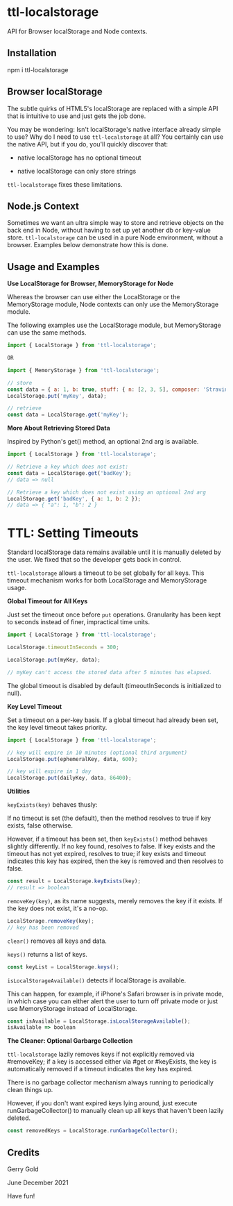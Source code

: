 ttl-localstorage
================

API for Browser localStorage and Node contexts.

Installation
------------

npm i ttl-localstorage

Browser localStorage
---------------------

The subtle quirks of HTML5's localStorage are replaced with a simple API that
is intuitive to use and just gets the job done.

You may be wondering: Isn't localStorage's native interface already simple to
use? Why do I need to use <code>ttl-localstorage</code> at all? You certainly
can use the native API, but if you do, you'll quickly discover that:

 - native localStorage has no optional timeout

 - native localStorage can only store strings

<code>ttl-localstorage</code> fixes these limitations.

Node.js Context
----------------

Sometimes we want an ultra simple way to store and retrieve objects on the back
end in Node, without having to set up yet another db or key-value store.
<code>ttl-localstorage</code> can be used in a pure Node environment, without a
browser. Examples below demonstrate how this is done.

Usage and Examples
------------------

__Use LocalStorage for Browser, MemoryStorage for Node__

Whereas the browser can use either the LocalStorage or the MemoryStorage module,
Node contexts can only use the MemoryStorage module.

The following examples use the LocalStorage module, but MemoryStorage can use
the same methods.

```javascript
import { LocalStorage } from 'ttl-localstorage';

OR

import { MemoryStorage } from 'ttl-localstorage';

// store
const data = { a: 1, b: true, stuff: { n: [2, 3, 5], composer: 'Stravinsky' } };
LocalStorage.put('myKey', data);

// retrieve
const data = LocalStorage.get('myKey');
```

__More About Retrieving Stored Data__

Inspired by Python's get() method, an optional 2nd arg is available.

```javascript
import { LocalStorage } from 'ttl-localstorage';

// Retrieve a key which does not exist:
const data = LocalStorage.get('badKey');
// data => null

// Retrieve a key which does not exist using an optional 2nd arg
LocalStorage.get('badKey', { a: 1, b: 2 });
// data => { "a": 1, "b": 2 }
```

TTL: Setting Timeouts
=====================

Standard localStorage data remains available until it is manually deleted by
the user. We fixed that so the developer gets back in control.

<code>ttl-localstorage</code> allows a timeout to be set globally for all keys. This
timeout mechanism works for both LocalStorage and MemoryStorage usage.

__Global Timeout for All Keys__

Just set the timeout once before <code>put</code> operations. Granularity has been kept to seconds instead of finer, impractical time units.

```javascript
import { LocalStorage } from 'ttl-localstorage';

LocalStorage.timeoutInSeconds = 300;

LocalStorage.put(myKey, data);

// myKey can't access the stored data after 5 minutes has elapsed.
```

The global timeout is disabled by default (timeoutInSeconds is initialized to null).

__Key Level Timeout__

Set a timeout on a per-key basis. If a global timeout had already been set, the key level timeout takes priority.

```javascript
import { LocalStorage } from 'ttl-localstorage';

// key will expire in 10 minutes (optional third argument)
LocalStorage.put(ephemeralKey, data, 600);

// key will expire in 1 day
LocalStorage.put(dailyKey, data, 86400);

```

__Utilities__

`keyExists(key)` behaves thusly:

If no timeout is set (the default), then the method resolves to true if key
exists, false otherwise.

However, if a timeout has been set, then `keyExists()` method behaves slightly
differently. If no key found, resolves to false. If key exists and the timeout
has not yet expired, resolves to true; if key exists and timeout indicates this
key has expired, then the key is removed and then resolves to false.

```javascript
const result = LocalStorage.keyExists(key);
// result => boolean
```

`removeKey(key)`, as its name suggests, merely removes the key if it exists. If the
key does not exist, it's a no-op.

```javascript
LocalStorage.removeKey(key);
// key has been removed
```

`clear()` removes all keys and data.

`keys()` returns a list of keys.

```javascript
const keyList = LocalStorage.keys();
```

`isLocalStorageAvailable()` detects if localStorage is available.

This can happen, for example, if iPhone's Safari browser is in private mode, in
which case you can either alert the user to turn off private mode or just
use MemoryStorage instead of LocalStorage.

```javascript
const isAvailable = LocalStorage.isLocalStorageAvailable();
isAvailable => boolean
```

__The Cleaner: Optional Garbarge Collection__

<code>ttl-localstorage</code> lazily removes keys if not explicitly removed via
\#removeKey; if a key is accessed either via #get or #keyExists, the key is
automatically removed if a timeout indicates the key has expired.

There is no garbage collector mechanism always running to periodically clean
things up.

However, if you don't want expired keys lying around, just execute
runGarbageCollector() to manually clean up all keys that haven't been lazily
deleted.

```javascript
const removedKeys = LocalStorage.runGarbageCollector();
```

Credits
-------

Gerry Gold

June December 2021

Have fun!
